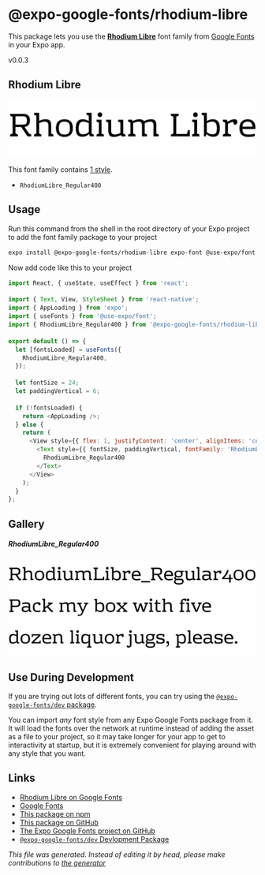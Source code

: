 # @expo-google-fonts/rhodium-libre

This package lets you use the [**Rhodium Libre**](https://fonts.google.com/specimen/Rhodium+Libre) font family from [Google Fonts](https://fonts.google.com/) in your Expo app.

v0.0.3

## Rhodium Libre

![Rhodium Libre](./font-family.png)

This font family contains [1 style](#gallery).

- `RhodiumLibre_Regular400`

## Usage

Run this command from the shell in the root directory of your Expo project to add the font family package to your project
```sh
expo install @expo-google-fonts/rhodium-libre expo-font @use-expo/font
```

Now add code like this to your project
```js
import React, { useState, useEffect } from 'react';

import { Text, View, StyleSheet } from 'react-native';
import { AppLoading } from 'expo';
import { useFonts } from '@use-expo/font';
import { RhodiumLibre_Regular400 } from '@expo-google-fonts/rhodium-libre';

export default () => {
  let [fontsLoaded] = useFonts({
    RhodiumLibre_Regular400,
  });

  let fontSize = 24;
  let paddingVertical = 6;

  if (!fontsLoaded) {
    return <AppLoading />;
  } else {
    return (
      <View style={{ flex: 1, justifyContent: 'center', alignItems: 'center' }}>
        <Text style={{ fontSize, paddingVertical, fontFamily: 'RhodiumLibre_Regular400' }}>
          RhodiumLibre_Regular400
        </Text>
      </View>
    );
  }
};

```

## Gallery

##### RhodiumLibre_Regular400
![RhodiumLibre_Regular400](./9c5b10db8b1e6bcf720d3a76cdf51a5dc63ec9f1a7115e777e07921fa2b738e6.ttf.png)


## Use During Development

If you are trying out lots of different fonts, you can try using the [`@expo-google-fonts/dev` package](https://github.com/expo/google-fonts/tree/master/font-packages/dev#readme).

You can import *any* font style from any Expo Google Fonts package from it. It will load the fonts
over the network at runtime instead of adding the asset as a file to your project, so it may take longer
for your app to get to interactivity at startup, but it is extremely convenient
for playing around with any style that you want.

## Links

- [Rhodium Libre on Google Fonts](https://fonts.google.com/specimen/Rhodium+Libre)
- [Google Fonts](https://fonts.google.com/)
- [This package on npm](https://www.npmjs.com/package/@expo-google-fonts/rhodium-libre)
- [This package on GitHub](https://github.com/expo/google-fonts/tree/master/font-packages/rhodium-libre)
- [The Expo Google Fonts project on GitHub](https://github.com/expo/google-fonts)
- [`@expo-google-fonts/dev` Devlopment Package](https://github.com/expo/google-fonts/tree/master/font-packages/dev)


*This file was generated. Instead of editing it by head, please make contributions to [the generator](https://github.com/expo/google-fonts/tree/master/packages/generator)*
